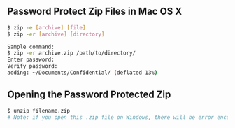 ## Password Protect Zip Files in Mac OS X
```bash
$ zip -e [archive] [file]
$ zip -er [archive] [directory]

Sample command: 
$ zip -er archive.zip /path/to/directory/
Enter password:
Verify password:
adding: ~/Documents/Confidential/ (deflated 13%)

```

## Opening the Password Protected Zip
```bash
$ unzip filename.zip
# Note: if you open this .zip file on Windows, there will be error encoding on the File name. This is due to the UTF-8 and ShiftJIS difference between Mac-OS and Windows
```
